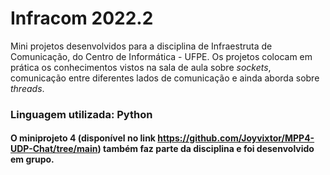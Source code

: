 # Infracom 2022.2

Mini projetos desenvolvidos para a disciplina de Infraestruta de Comunicação, do Centro de Informática - UFPE. Os projetos colocam em prática os conhecimentos vistos na sala de aula sobre _sockets_, comunicação entre diferentes lados de comunicação e ainda aborda sobre _threads_.
### Linguagem utilizada: Python
#### O miniprojeto 4 (disponível no link https://github.com/Joyvixtor/MPP4-UDP-Chat/tree/main) também faz parte da disciplina e foi desenvolvido em grupo.
